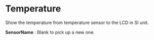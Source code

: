 
<i class="icon-font"></i>Temperature
===================
Show the temperature from temperature sensor to the LCD in SI unit.

**SensorName**
: Blank to pick up a new one.